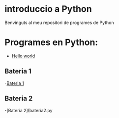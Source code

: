 # introduccio a Python

Benvinguts al meu repositori de programes de Python

# Programes en Python:

- [Hello world](hello_world.py)

## Bateria 1

-[Bateria 1](bateria1.py)

## Bateria 2

-[Bateria 2](bateria2.py
